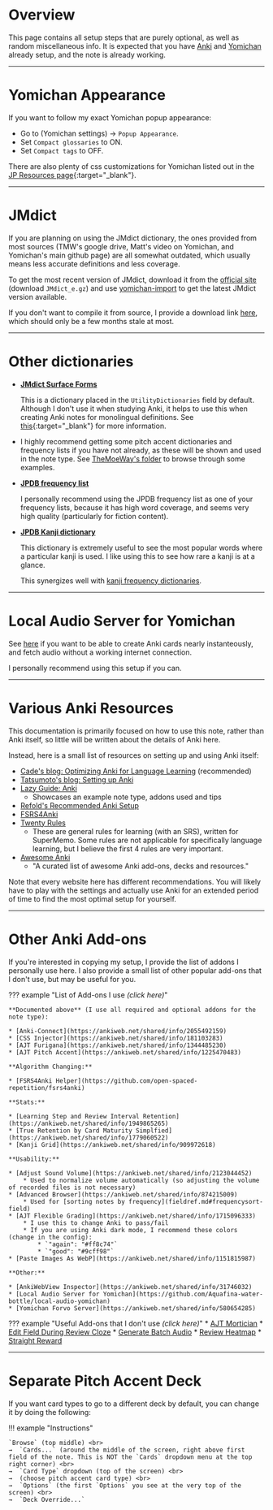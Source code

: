 
# Overview

This page contains all setup steps that are purely optional, as well as random miscellaneous info.
It is expected that you have [Anki](setupanki.md) and [Yomichan](setupyomichan.md)
already setup, and the note is already working.

---




# Yomichan Appearance
If you want to follow my exact Yomichan popup appearance:

* Go to (Yomichan settings) →  `Popup Appearance`.
* Set `Compact glossaries` to ON.
* Set `Compact tags` to OFF.

There are also plenty of css customizations for Yomichan listed out
in the [JP Resources page](jpresources.md){:target="_blank"}.

---





# JMdict
If you are planning on using the JMdict dictionary,
the ones provided from most sources
(TMW's google drive, Matt's video on Yomichan, and Yomichan's main github page)
are all somewhat outdated, which usually means less accurate definitions and less coverage.

To get the most recent version of JMdict,
download it from the
[official site](https://www.edrdg.org/wiki/index.php/JMdict-EDICT_Dictionary_Project)
(download `JMdict_e.gz`)
and use [yomichan-import](https://github.com/FooSoft/yomichan-import)
to get the latest JMdict version available.

If you don't want to compile it from source, I provide a download link
[here](https://github.com/Aquafina-water-bottle/jmdict-english-yomichan),
which should only be a few months stale at most.

<!-- TODO github actions to re-compile it daily -->

---






# Other dictionaries

* [**JMdict Surface Forms**](https://github.com/FooSoft/yomichan/issues/2183)

    This is a dictionary placed in the `UtilityDictionaries` field by default.
    Although I don't use it when studying Anki, it helps to use this when creating Anki notes
    for monolingual definitions.
    See [this](jpresources.md#orthographic-variants-fix-sentence-and-frequency){:target="_blank"}
    for more information.

* I highly recommend getting some pitch accent dictionaries and frequency lists
    if you have not already, as these will be shown and used in the note type.
    See [TheMoeWay's folder](https://learnjapanese.link/dictionaries) to browse through some examples.

* [**JPDB frequency list**](https://github.com/MarvNC/jpdb-freq-list)

    I personally recommend using the JPDB frequency list as one of your frequency lists,
    because it has high word coverage, and seems very high quality (particularly for fiction content).

* [**JPDB Kanji dictionary**](https://github.com/MarvNC/yomichan-dictionaries/#jpdb-kanji)

    This dictionary is extremely useful to see the most popular words where a particular kanji is used.
    I like using this to see how rare a kanji is at a glance.

    This synergizes well with
    [kanji frequency dictionaries](https://github.com/MarvNC/yomichan-dictionaries/#kanji-frequency).





---



# Local Audio Server for Yomichan
See
[here](https://github.com/Aquafina-water-bottle/local-audio-yomichan)
if you want to be able to create Anki cards nearly instanteously,
and fetch audio without a working internet connection.

I personally recommend using this setup if you can.

---




# Various Anki Resources
This documentation is primarily focused on how to use this note,
rather than Anki itself, so little will be written about the details of Anki here.

Instead, here is a small list of resources on setting up and using Anki itself:

* [Cade's blog: Optimizing Anki for Language Learning](https://cademcniven.com/posts/20210410/) (recommended)
* [Tatsumoto's blog: Setting up Anki](https://tatsumoto.neocities.org/blog/setting-up-anki.html)
* [Lazy Guide: Anki](https://rentry.co/lazyXel#anki)
    * Showcases an example note type, addons used and tips
* [Refold's Recommended Anki Setup](https://refold.la/roadmap/stage-1/a/anki-setup)
* [FSRS4Anki](https://github.com/open-spaced-repetition/fsrs4anki)
* [Twenty Rules](https://www.supermemo.com/en/blog/twenty-rules-of-formulating-knowledge)
    * These are general rules for learning (with an SRS), written for SuperMemo. Some rules are not applicable for specifically language learning, but I believe the first 4 rules are very important.
* [Awesome Anki](https://github.com/tianshanghong/awesome-anki)
    * "A curated list of awesome Anki add-ons, decks and resources."

Note that every website here has different recommendations.
You will likely have to play with the settings and actually use Anki for an extended period of time
to find the most optimal setup for yourself.

---


# Other Anki Add-ons

If you're interested in copying my setup, I provide the list of addons I personally use here.
I also provide a small list of other popular add-ons that I don't use, but may be useful for you.

??? example "List of Add-ons I use *(click here)*"

    **Documented above** (I use all required and optional addons for the note type):

    * [Anki-Connect](https://ankiweb.net/shared/info/2055492159)
    * [CSS Injector](https://ankiweb.net/shared/info/181103283)
    * [AJT Furigana](https://ankiweb.net/shared/info/1344485230)
    * [AJT Pitch Accent](https://ankiweb.net/shared/info/1225470483)

    **Algorithm Changing:**

    * [FSRS4Anki Helper](https://github.com/open-spaced-repetition/fsrs4anki)

    **Stats:**

    * [Learning Step and Review Interval Retention](https://ankiweb.net/shared/info/1949865265)
    * [True Retention by Card Maturity Simplfied](https://ankiweb.net/shared/info/1779060522)
    * [Kanji Grid](https://ankiweb.net/shared/info/909972618)

    **Usability:**

    * [Adjust Sound Volume](https://ankiweb.net/shared/info/2123044452)
        * Used to normalize volume automatically (so adjusting the volume of recorded files is not necessary)
    * [Advanced Browser](https://ankiweb.net/shared/info/874215009)
        * Used for [sorting notes by frequency](fieldref.md#frequencysort-field)
    * [AJT Flexible Grading](https://ankiweb.net/shared/info/1715096333)
        * I use this to change Anki to pass/fail
        * If you are using Anki dark mode, I recommend these colors (change in the config):
            * `"again": "#ff8c74"`
            * `"good": "#9cff98"`
    * [Paste Images As WebP](https://ankiweb.net/shared/info/1151815987)

    **Other:**

    * [AnkiWebView Inspector](https://ankiweb.net/shared/info/31746032)
    * [Local Audio Server for Yomichan](https://github.com/Aquafina-water-bottle/local-audio-yomichan)
    * [Yomichan Forvo Server](https://ankiweb.net/shared/info/580654285)


??? example "Useful Add-ons that I don't use *(click here)*"
    * [AJT Mortician](https://ankiweb.net/shared/info/1255924302)
    * [Edit Field During Review Cloze](https://ankiweb.net/shared/info/385888438)
    * [Generate Batch Audio](https://ankiweb.net/shared/info/1156270186)
    * [Review Heatmap](https://ankiweb.net/shared/info/1771074083)
    * [Straight Reward](https://ankiweb.net/shared/info/957961234)

---


# Separate Pitch Accent Deck
If you want card types to go to a different deck by default, you can change it by doing the following:

!!! example "Instructions"

    `Browse` (top middle) <br>
    →  `Cards...` (around the middle of the screen, right above first field of the note. This is NOT the `Cards` dropdown menu at the top right corner) <br>
    →  `Card Type` dropdown (top of the screen) <br>
    →  (choose pitch accent card type) <br>
    →  `Options` (the first `Options` you see at the very top of the screen) <br>
    →  `Deck Override...`




